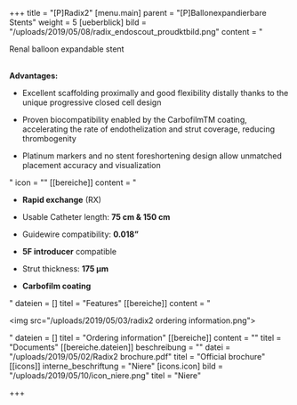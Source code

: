 +++
title = "[P]Radix2"
[menu.main]
parent = "[P]Ballonexpandierbare Stents"
weight = 5
[ueberblick]
bild = "/uploads/2019/05/08/radix_endoscout_proudktbild.png"
content = "<p>Renal balloon expandable stent</p><p><br><strong>Advantages:</strong></p><ul><li><p>Excellent scaffolding proximally and good flexibility distally thanks to the unique progressive closed cell design</p></li><li><p>Proven biocompatibility enabled by the CarbofilmTM coating, accelerating the rate of endothelization and strut coverage, reducing thrombogenity</p></li><li><p>Platinum markers and no stent foreshortening design allow unmatched placement accuracy and visualization</p></li></ul>"
icon = ""
[[bereiche]]
content = "<ul><li><p><strong>Rapid exchange</strong> (RX)</p></li><li><p>Usable Catheter length: <strong>75 cm &amp; 150 cm</strong></p></li><li><p>Guidewire compatibility: <strong>0.018”</strong></p></li><li><p><strong>5F introducer</strong> compatible</p></li><li><p>Strut thickness: <strong>175 μm</strong></p></li><li><p><strong>Carbofilm coating</strong></p></li></ul>"
dateien = []
titel = "Features"
[[bereiche]]
content = "<p><img src=\"/uploads/2019/05/03/radix2 ordering information.png\"></p>"
dateien = []
titel = "Ordering information"
[[bereiche]]
content = ""
titel = "Documents"
[[bereiche.dateien]]
beschreibung = ""
datei = "/uploads/2019/05/02/Radix2 brochure.pdf"
titel = "Official brochure"
[[icons]]
interne_beschriftung = "Niere"
[icons.icon]
bild = "/uploads/2019/05/10/icon_niere.png"
titel = "Niere"

+++
